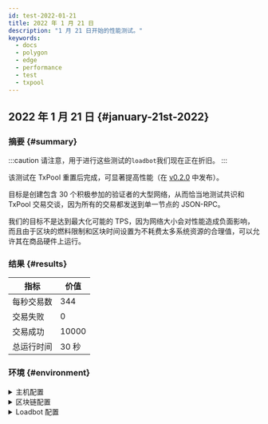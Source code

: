 ```yaml
---
id: test-2022-01-21
title: 2022 年 1 月 21 日
description: "1 月 21 日开始的性能测试。"
keywords:
  - docs
  - polygon
  - edge
  - performance
  - test
  - txpool
---
```


## 2022 年 1 月 21 日 {#january-21st-2022}

### 摘要 {#summary}

:::caution
请注意，用于进行这些测试的`loadbot`我们现在正在折旧。
:::

该测试在 TxPool 重置后完成，可显著提高性能（在 [v0.2.0](https://github.com/0xPolygon/polygon-edge/releases/v0.2.0) 中发布）。

目标是创建包含 30 个积极参加的验证者的大型网络，从而恰当地测试共识和 TxPool 交易交谈，因为所有的交易都发送到单一节点的 JSON-RPC。

我们的目标不是达到最大化可能的 TPS，因为网络大小会对性能造成负面影响，而且由于区块的燃料限制和区块时间设置为不耗费太多系统资源的合理值，可以允许其在商品硬件上运行。

### 结果 {#results}

| 指标 | 价值 |
| ------ | ----- |
| 每秒交易数 | 344 |
| 交易失败 | 0 |
| 交易成功 | 10000 |
| 总运行时间 | 30 秒 |

### 环境 {#environment}

<details>
  <summary>主机配置</summary>
  <div>
    <div>
        <table>
            <tr>
                <td>云提供者</td>
                <td>AWS</td>
            </tr>
            <tr>
                <td>实例大小</td>
                <td>t2.xlarge</td>
            </tr>
            <tr>
                <td>网络</td>
                <td>私有子网</td>
            </tr>
            <tr>
                <td>操作系统</td>
                <td>Linux Ubuntu 20.04 LTS - Focal Fossa</td>
            </tr>
            <tr>
                <td>文件描述者限制</td>
                <td>65535</td>
            </tr>
            <tr>
                <td>最大用户进程</td>
                <td>65535</td>
            </tr>
        </table>
    </div>
    <br/>
  </div>
</details>

<details>
  <summary>区块链配置</summary>
  <div>
    <div>
        <table>
            <tr>
                <td>Polygon Edge 版本</td>
                <td>在开发分支上执行<a href="https://github.com/0xPolygon/polygon-edge/commit/8377162281d1a2e4342ae27cd4e5367c4364aee2">8377162281d1a2e4342ae27cd4e5367c4364aee2</a></td>
            </tr>
            <tr>
                <td>验证者节点</td>
                <td>30</td>
            </tr>
            <tr>
                <td>非验证者节点</td>
                <td>0</td>
            </tr>
            <tr>
                <td>共识</td>
                <td>IBFT PoA</td>
            </tr>
            <tr>
                <td>区块时间</td>
                <td>2000 毫秒</td>
            </tr>
            <tr>
                <td>区块燃料限制</td>
                <td>5242880</td>
            </tr>
        </table>
    </div>
    <br/>
  </div>
</details>

<details>
  <summary>Loadbot 配置</summary>
  <div>
    <div>
        <table>
            <tr>
                <td>交易总额</td>
                <td>10000</td>
            </tr>
            <tr>
                <td>每秒发送的交易数</td>
                <td>400</td>
            </tr>
            <tr>
                <td>交易类型</td>
                <td>外部账户到外部账户的转账</td>
            </tr>
        </table>
    </div>
    <br/>
  </div>
</details>
